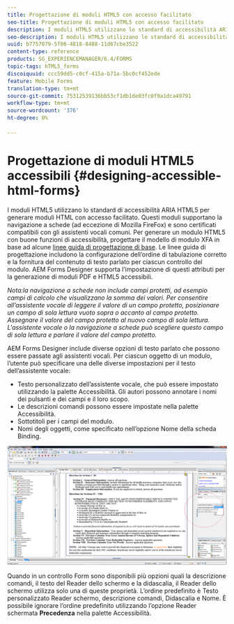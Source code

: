 ```yaml
---
title: Progettazione di moduli HTML5 con accesso facilitato
seo-title: Progettazione di moduli HTML5 con accesso facilitato
description: I moduli HTML5 utilizzano lo standard di accessibilità ARIA HTML5. Questi moduli supportano la navigazione a schede e sono certificati compatibili con gli assistenti vocali comuni.
seo-description: I moduli HTML5 utilizzano lo standard di accessibilità ARIA HTML5. Questi moduli supportano la navigazione a schede e sono certificati compatibili con gli assistenti vocali comuni.
uuid: b7757079-5f06-4818-8488-11d67cbe3522
content-type: reference
products: SG_EXPERIENCEMANAGER/6.4/FORMS
topic-tags: hTML5_forms
discoiquuid: ccc59dd5-c0cf-415a-b71a-5bc0cf452ede
feature: Mobile Forms
translation-type: tm+mt
source-git-commit: 75312539136bb53cf1db1de03fc0f9a1dca49791
workflow-type: tm+mt
source-wordcount: '376'
ht-degree: 0%

---
```



# Progettazione di moduli HTML5 accessibili {#designing-accessible-html-forms}

I moduli HTML5 utilizzano lo standard di accessibilità ARIA HTML5 per generare moduli HTML con accesso facilitato. Questi moduli supportano la navigazione a schede (ad eccezione di Mozilla FireFox) e sono certificati compatibili con gli assistenti vocali comuni. Per generare un modulo HTML5 con buone funzioni di accessibilità, progettare il modello di modulo XFA in base ad alcune [linee guida di progettazione di base](/help/forms/using/best-practices-for-html5-forms.md). Le linee guida di progettazione includono la configurazione dell’ordine di tabulazione corretto e la fornitura del contenuto di testo parlato per ciascun controllo del modulo. AEM Forms Designer supporta l’impostazione di questi attributi per la generazione di moduli PDF e HTML5 accessibili.

*Nota:la navigazione a schede non include campi protetti, ad esempio campi di calcolo che visualizzano la somma dei valori. Per consentire all’assistente vocale di leggere il valore di un campo protetto, posizionare un campo di sola lettura vuoto sopra o accanto al campo protetto. Assegnare il valore del campo protetto al nuovo campo di sola lettura. L&#39;assistente vocale o la navigazione a schede può scegliere questo campo di sola lettura e parlare il valore del campo protetto.*

AEM Forms Designer include diverse opzioni di testo parlato che possono essere passate agli assistenti vocali. Per ciascun oggetto di un modulo, l’utente può specificare una delle diverse impostazioni per il testo dell’assistente vocale:

* Testo personalizzato dell’assistente vocale, che può essere impostato utilizzando la palette Accessibilità. Gli autori possono annotare i nomi dei pulsanti e dei campi e il loro scopo.
* Le descrizioni comandi possono essere impostate nella palette Accessibilità.
* Sottotitoli per i campi del modulo.
* Nomi degli oggetti, come specificato nell’opzione Nome della scheda Binding.

![accessibilità](assets/accessibility.png)

Quando in un controllo Form sono disponibili più opzioni quali la descrizione comandi, il testo del Reader dello schermo e la didascalia, il Reader dello schermo utilizza solo una di queste proprietà. L’ordine predefinito è Testo personalizzato Reader schermo, descrizione comandi, Didascalia e Nome. È possibile ignorare l’ordine predefinito utilizzando l’opzione Reader schermata **Precedenza** nella palette Accessibilità.
